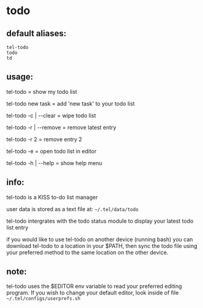 # todo

## default aliases:
```
tel-todo
todo
td
```
## usage:

tel-todo		= show my todo list

tel-todo new task 	= add 'new task' to your todo list

tel-todo -c | --clear	= wipe todo list 

tel-todo -r | --remove	= remove latest entry

tel-todo -r 2		= remove entry 2

tel-todo -e 		= open todo list in editor

tel-todo -h | --help 	= show help menu

## info:

tel-todo is a KISS to-do list manager

user data is stored as a text file at: `~/.tel/data/todo`

tel-todo intergrates with the todo status module to display your latest todo list entry

if you would like to use tel-todo on another device (running bash) you can download tel-todo to a location in your $PATH, then sync the todo file using your preferred method to the same location on the other device.

## note:

tel-todo uses the $EDITOR env variable to read your preferred editing program. If you wish to change your default editor, look inside of file `~/.tel/configs/userprefs.sh`


